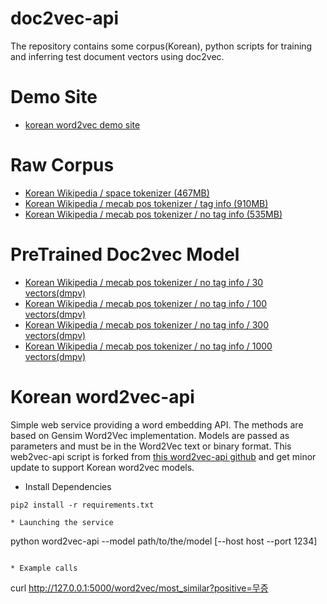 # doc2vec-api

The repository contains some corpus(Korean), python scripts for training and inferring test document vectors using doc2vec.


Demo Site
=============
* [korean word2vec demo site](http://stockprediction.co.kr/word2vec/)

Raw Corpus
=============
* [Korean Wikipedia / space tokenizer (467MB)](https://drive.google.com/open?id=0B38stK5a3ByqcGhuUE93YnIxN0U)
* [Korean Wikipedia / mecab pos tokenizer / tag info (910MB)](https://drive.google.com/open?id=0B38stK5a3ByqZWRxS2lWMkhqQ2c)
* [Korean Wikipedia / mecab pos tokenizer / no tag info (535MB)](https://drive.google.com/open?id=0B38stK5a3ByqQWtBZ1pQWjFvWlU)

PreTrained Doc2vec Model
=============
* [Korean Wikipedia / mecab pos tokenizer / no tag info / 30 vectors(dmpv)](https://drive.google.com/open?id=0B9-yFnYCRJ-WUnpfYnd0S2Y1ZXM)
* [Korean Wikipedia / mecab pos tokenizer / no tag info / 100 vectors(dmpv)](https://drive.google.com/open?id=0B9-yFnYCRJ-WZTBDNE5odGN5a0U)
* [Korean Wikipedia / mecab pos tokenizer / no tag info / 300 vectors(dmpv)](https://drive.google.com/open?id=0B9-yFnYCRJ-WQlpUTk9wRDJ0d2c)
* [Korean Wikipedia / mecab pos tokenizer / no tag info / 1000 vectors(dmpv)](https://drive.google.com/open?id=0B9-yFnYCRJ-WSHB4TTBfb2I4REE)


Korean word2vec-api
============

Simple web service providing a word embedding API. The methods are based on Gensim Word2Vec implementation. Models are passed as parameters and must be in the Word2Vec text or binary format. This web2vec-api script is forked from [this word2vec-api github](https://github.com/3Top/word2vec-api) and get minor update to support Korean word2vec models.  

* Install Dependencies
```
pip2 install -r requirements.txt

* Launching the service
```
python word2vec-api --model path/to/the/model [--host host --port 1234]
```

* Example calls
```
curl http://127.0.0.1:5000/word2vec/most_similar?positive=무증
```






